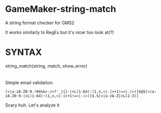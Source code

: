 # GameMaker-string-match
A string format checker for GMS2

It works similarly to RegEx but it's nicer too look at(?)

# SYNTAX
string_match(string, match, show_error)
### 

```

```

Simple email validation:
```
[<|a-zA-Z0-9.!#$%&+-/=?'_|{}-|>L(1-64):(1,n,<|.|>+1!=<|.|>)]$@$[<|a-zA-Z0-9-|>L(1-64):(1,n,<|-|>+1!=<|-|>)]$.$[<|a-zA-Z|>L(2-3)]
```

Scary huh. Let's analyze it
```

```
